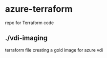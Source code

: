 # azure-terraform
repo for Terraform code

## ./vdi-imaging
terraform file creating a gold image for azure vdi